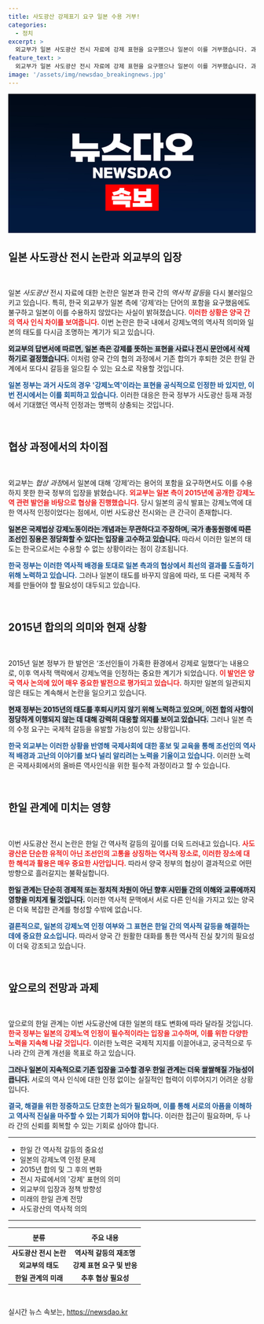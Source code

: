 ```yaml
---
title: 사도광산 강제표기 요구 일본 수용 거부!
categories:
  - 정치
excerpt: >
  외교부가 일본 사도광산 전시 자료에 강제 표현을 요구했으나 일본이 이를 거부했습니다. 과거 일본의 강제노역 인정에도 불구하고, 최근 협상에서 후퇴한 내용에 논란이 일고 있습니다. 이 상황은 한일 간 역사 인식 차이를 드러내며, 향후 협력에 악영향을 미칠 가능성이 큽니다.
feature_text: >
  외교부가 일본 사도광산 전시 자료에 강제 표현을 요구했으나 일본이 이를 거부했습니다. 과거 일본의 강제노역 인정에도 불구하고, 최근 협상에서 후퇴한 내용에 논란이 일고 있습니다. 이 상황은 한일 간 역사 인식 차이를 드러내며, 향후 협력에 악영향을 미칠 가능성이 큽니다.
image: '/assets/img/newsdao_breakingnews.jpg'
---
```


<p><img src="/assets/img/newsdao_breakingnews.jpg" alt="flaretime 속보" /></p>

<h2 data-ke-size="size26">일본 사도광산 전시 논란과 외교부의 입장</h2>

<p data-ke-size="size16">&nbsp;</p>

<p>일본 <em>사도광산</em> 전시 자료에 대한 논란은 일본과 한국 간의 <em>역사적 갈등</em>을 다시 불러일으키고 있습니다. 특히, 한국 외교부가 일본 측에 ‘강제’라는 단어의 포함을 요구했음에도 불구하고 일본이 이를 수용하지 않았다는 사실이 밝혀졌습니다. <b><span style="color: #ee2323;">이러한 상황은 양국 간의 역사 인식 차이를 보여줍니다.</span></b> 이번 논란은 한국 내에서 강제노역의 역사적 의미와 일본의 태도를 다시금 조명하는 계기가 되고 있습니다. </p>

<p><b><span style="background-color: #21538527;">외교부의 답변서에 따르면, 일본 측은 강제를 뜻하는 표현을 사료나 전시 문안에서 삭제하기로 결정했습니다.</span></b> 이처럼 양국 간의 협의 과정에서 기존 합의가 후퇴한 것은 한일 관계에서 또다시 갈등을 일으킬 수 있는 요소로 작용할 것입니다. </p>

<p><b><span style="color: #1a5490;">일본 정부는 과거 사도의 경우 '강제노역'이라는 표현을 공식적으로 인정한 바 있지만, 이번 전시에서는 이를 회피하고 있습니다.</span></b> 이러한 대응은 한국 정부가 사도광산 등재 과정에서 기대했던 역사적 인정과는 명백히 상충되는 것입니다. </p>

<p data-ke-size="size16">&nbsp;</p>

<h2 data-ke-size="size26">협상 과정에서의 차이점</h2>

<p data-ke-size="size16">&nbsp;</p>

<p>외교부는 <em>협상 과정</em>에서 일본에 대해 ‘강제’라는 용어의 포함을 요구하면서도 이를 수용하지 못한 한국 정부의 입장을 밝혔습니다. <b><span style="color: #ee2323;">외교부는 일본 측이 2015년에 공개한 강제노역 관련 발언을 바탕으로 협상을 진행했습니다.</span></b> 당시 일본의 공식 발표는 강제노역에 대한 역사적 인정이었다는 점에서, 이번 사도광산 전시와는 큰 간극이 존재합니다. </p>

<p><b><span style="background-color: #21538527;">일본은 국제법상 강제노동이라는 개념과는 무관하다고 주장하며, 국가 총동원령에 따른 조선인 징용은 정당화할 수 있다는 입장을 고수하고 있습니다.</span></b> 따라서 이러한 일본의 태도는 한국으로서는 수용할 수 없는 상황이라는 점이 강조됩니다. </p>

<p><b><span style="color: #1a5490;">한국 정부는 이러한 역사적 배경을 토대로 일본 측과의 협상에서 최선의 결과를 도출하기 위해 노력하고 있습니다.</span></b> 그러나 일본이 태도를 바꾸지 않음에 따라, 또 다른 국제적 주제를 만들어야 할 필요성이 대두되고 있습니다.</p>

<p data-ke-size="size16">&nbsp;</p>

<h2 data-ke-size="size26">2015년 합의의 의미와 현재 상황</h2>

<p data-ke-size="size16">&nbsp;</p>

<p>2015년 일본 정부가 한 발언은 ‘조선인들이 가혹한 환경에서 강제로 일했다’는 내용으로, 이후 역사적 맥락에서 강제노역을 인정하는 중요한 계기가 되었습니다. <b><span style="color: #ee2323;">이 발언은 양국 역사 논의에 있어 매우 중요한 발전으로 평가되고 있습니다.</span></b> 하지만 일본의 일관되지 않은 태도는 계속해서 논란을 일으키고 있습니다. </p>

<p><b><span style="background-color: #21538527;">현재 정부는 2015년의 태도를 후퇴시키지 않기 위해 노력하고 있으며, 이전 합의 사항이 정당하게 이행되지 않는 데 대해 강력히 대응할 의지를 보이고 있습니다.</span></b> 그러나 일본 측의 수정 요구는 국제적 갈등을 유발할 가능성이 있는 상황입니다. </p>

<p><b><span style="color: #1a5490;">한국 외교부는 이러한 상황을 반영해 국제사회에 대한 홍보 및 교육을 통해 조선인의 역사적 배경과 고난의 이야기를 보다 널리 알리려는 노력을 기울이고 있습니다.</span></b> 이러한 노력은 국제사회에서의 올바른 역사인식을 위한 필수적 과정이라고 할 수 있습니다.</p>

<p data-ke-size="size16">&nbsp;</p>

<h2 data-ke-size="size26">한일 관계에 미치는 영향</h2>

<p data-ke-size="size16">&nbsp;</p>

<p>이번 사도광산 전시 논란은 한일 간 역사적 갈등의 깊이를 더욱 드러내고 있습니다. <b><span style="color: #ee2323;">사도광산은 단순한 유적이 아닌 조선인의 고통을 상징하는 역사적 장소로, 이러한 장소에 대한 해석과 활용은 매우 중요한 사안입니다.</span></b> 따라서 양국 정부의 협상이 결과적으로 어떤 방향으로 흘러갈지는 불확실합니다. </p>

<p><b><span style="background-color: #21538527;">한일 관계는 단순히 경제적 또는 정치적 차원이 아닌 향후 시민들 간의 이해와 교류에까지 영향을 미치게 될 것입니다.</span></b> 이러한 역사적 문맥에서 서로 다른 인식을 가지고 있는 양국은 더욱 복잡한 관계를 형성할 수밖에 없습니다. </p>

<p><b><span style="color: #1a5490;">결론적으로, 일본의 강제노역 인정 여부와 그 표현은 한일 간의 역사적 갈등을 해결하는 데에 중요한 요소입니다.</span></b> 따라서 양국 간 원활한 대화를 통한 역사적 진실 찾기의 필요성이 더욱 강조되고 있습니다.</p>

<p data-ke-size="size16">&nbsp;</p>

<h2 data-ke-size="size26">앞으로의 전망과 과제</h2>

<p data-ke-size="size16">&nbsp;</p>

<p>앞으로의 한일 관계는 이번 사도광산에 대한 일본의 태도 변화에 따라 달라질 것입니다. <b><span style="color: #ee2323;">한국 정부는 일본의 강제노역 인정이 필수적이라는 입장을 고수하며, 이를 위한 다양한 노력을 지속해 나갈 것입니다.</span></b> 이러한 노력은 국제적 지지를 이끌어내고, 궁극적으로 두 나라 간의 관계 개선을 목표로 하고 있습니다. </p>

<p><b><span style="background-color: #21538527;">그러나 일본이 지속적으로 기존 입장을 고수할 경우 한일 관계는 더욱 쌀쌀해질 가능성이 큽니다.</span></b> 서로의 역사 인식에 대한 인정 없이는 실질적인 협력이 이루어지기 어려운 상황입니다. </p>

<p><b><span style="color: #1a5490;">결국, 해결을 위한 정중하고도 단호한 논의가 필요하며, 이를 통해 서로의 아픔을 이해하고 역사적 진실을 마주할 수 있는 기회가 되어야 합니다.</span></b> 이러한 접근이 필요하며, 두 나라 간의 신뢰를 회복할 수 있는 기회로 삼아야 합니다.</p>

<hr />

<ul>
    <li>한일 간 역사적 갈등의 중요성</li>
    <li>일본의 강제노역 인정 문제</li>
    <li>2015년 합의 및 그 후의 변화</li>
    <li>전시 자료에서의 '강제' 표현의 의미</li>
    <li>외교부의 입장과 정책 방향성</li>
    <li>미래의 한일 관계 전망</li>
    <li>사도광산의 역사적 의의</li>
</ul>

<hr />

<table>
    <thead>
        <tr>
            <th style="text-align: center; height: 30px;"><b>분류</b></th>
            <th style="text-align: center; height: 30px;"><b>주요 내용</b></th>
        </tr>
    </thead>
    <tbody>
        <tr>
            <td style="text-align: center; height: 17px;"><b>사도광산 전시 논란</b></td>
            <td style="text-align: center; height: 17px;"><b>역사적 갈등의 재조명</b></td>
        </tr>
        <tr>
            <td style="text-align: center; height: 17px;"><b>외교부의 태도</b></td>
            <td style="text-align: center; height: 17px;"><b>강제 표현 요구 및 반응</b></td>
        </tr>
        <tr>
            <td style="text-align: center; height: 17px;"><b>한일 관계의 미래</b></td>
            <td style="text-align: center; height: 17px;"><b>추후 협상 필요성</b></td>
        </tr>
    </tbody>
</table>

<p data-ke-size="size16">&nbsp;</p>
실시간 뉴스 속보는, <a href="https://newsdao.kr" rel="dofollow">https://newsdao.kr</a>


